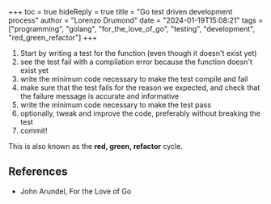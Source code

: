 +++
toc = true
hideReply = true
title = "Go test driven development process"
author = "Lorenzo Drumond"
date = "2024-01-19T15:08:21"
tags = ["programming",  "golang",  "for_the_love_of_go",  "testing",  "development",  "red_green_refactor"]
+++


1. Start by writing a test for the function (even though it doesn't exist yet)
2. see the test fail with a compilation error because the function doesn't exist yet
3. write the minimum code necessary to make the test compile and fail
4. make sure that the test fails for the reason we expected, and check that the failure message is accurate and informative
5. write the minimum code necessary to make the test pass
6. optionally, tweak and improve the code, preferably without breaking the test
7. commit!

This is also known as the __red, green, refactor__ cycle.

## References
- John Arundel, For the Love of Go
